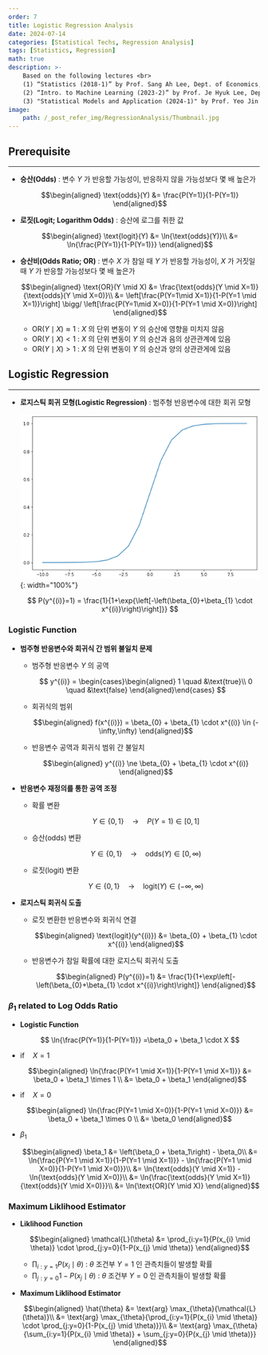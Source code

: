 ```yaml
---
order: 7
title: Logistic Regression Analysis
date: 2024-07-14
categories: [Statistical Techs, Regression Analysis]
tags: [Statistics, Regression]
math: true
description: >-
    Based on the following lectures <br>
    (1) “Statistics (2018-1)” by Prof. Sang Ah Lee, Dept. of Economics, College of Economics & Commerce, Kookmin Univ. <br>
    (2) “Intro. to Machine Learning (2023-2)” by Prof. Je Hyuk Lee, Dept. of Data Science, The Grad. School, Kookmin Univ. <br>
    (3) "Statistical Models and Application (2024-1)" by Prof. Yeo Jin Chung, Dept. of Data Science, The Grad. School, Kookmin Univ.
image:
    path: /_post_refer_img/RegressionAnalysis/Thumbnail.jpg
---
```


## Prerequisite
-----

- **승산(Odds)** : 변수 $Y$ 가 반응할 가능성이, 반응하지 않을 가능성보다 몇 배 높은가

    $$\begin{aligned}
    \text{odds}(Y)
    &= \frac{P(Y=1)}{1-P(Y=1)}
    \end{aligned}$$

- **로짓(Logit; Logarithm Odds)** : 승산에 로그를 취한 값

    $$\begin{aligned}
    \text{logit}(Y)
    &= \ln{\text{odds}(Y)}\\
    &= \ln{\frac{P(Y=1)}{1-P(Y=1)}}
    \end{aligned}$$

- **승산비(Odds Ratio; OR)** : 변수 $X$ 가 참일 때 $Y$ 가 반응할 가능성이, $X$ 가 거짓일 때 $Y$ 가 반응할 가능성보다 몇 배 높은가

    $$\begin{aligned}
    \text{OR}(Y \mid X)
    &= \frac{\text{odds}(Y \mid X=1)}{\text{odds}(Y \mid X=0)}\\
    &= \left[\frac{P(Y=1\mid X=1)}{1-P(Y=1 \mid X=1)}\right] \bigg/ \left[\frac{P(Y=1\mid X=0)}{1-P(Y=1 \mid X=0)}\right]
    \end{aligned}$$

    - $\text{OR}(Y \mid X) \approx 1$ : $X$ 의 단위 변동이 $Y$ 의 승산에 영향을 미치지 않음
    - $\text{OR}(Y\mid X) < 1$ : $X$ 의 단위 변동이 $Y$ 의 승산과 음의 상관관계에 있음
    - $\text{OR}(Y \mid X) > 1$ : $X$ 의 단위 변동이 $Y$ 의 승산과 양의 상관관게에 있음

## Logistic Regression
-----

- **로지스틱 회귀 모형(Logistic Regression)** : 범주형 반응변수에 대한 회귀 모형

    ![01](/_post_refer_img/RegressionAnalysis/07-01.png){: width="100%"}

    $$
    P(y^{(i)}=1)
    = \frac{1}{1+\exp{\left[-\left(\beta_{0}+\beta_{1} \cdot x^{(i)}\right)\right]}}
    $$

### Logistic Function

- **범주형 반응변수와 회귀식 간 범위 불일치 문제**

    - 범주형 반응변수 $Y$ 의 공역

        $$
        y^{(i)}
        = \begin{cases}\begin{aligned}
        1 \quad &\text{true}\\
        0 \quad &\text{false}
        \end{aligned}\end{cases}
        $$

    - 회귀식의 범위

        $$\begin{aligned}
        f(x^{(i)})
        = \beta_{0} + \beta_{1} \cdot x^{(i)} \in (-\infty,\infty)
        \end{aligned}$$

    - 반응변수 공역과 회귀식 범위 간 불일치

        $$\begin{aligned}
        y^{(i)} \ne \beta_{0} + \beta_{1} \cdot x^{(i)}
        \end{aligned}$$

- **반응변수 재정의를 통한 공역 조정**

    - 확률 변환

        $$
        Y \in \{0,1\} \quad \rightarrow \quad P(Y=1) \in [0,1]
        $$

    - 승산(odds) 변환

        $$
        Y \in \{0,1\} \quad \rightarrow \quad \text{odds}(Y) \in [0,\infty)
        $$

    - 로짓(logit) 변환

        $$
        Y \in \{0,1\} \quad \rightarrow \quad \text{logit}(Y) \in (-\infty,\infty)
        $$

- **로지스틱 회귀식 도출**

    - 로짓 변환한 반응변수와 회귀식 연결

        $$\begin{aligned}
        \text{logit}(y^{(i)})
        &= \beta_{0} + \beta_{1} \cdot x^{(i)}
        \end{aligned}$$

    - 반응변수가 참일 확률에 대한 로지스틱 회귀식 도출

        $$\begin{aligned}
        P(y^{(i)}=1)
        &= \frac{1}{1+\exp\left[-\left(\beta_{0}+\beta_{1} \cdot x^{(i)}\right)\right]}
        \end{aligned}$$

### $\beta_{1}$ related to Log Odds Ratio

- **Logistic Function**

    $$
    \ln{\frac{P(Y=1)}{1-P(Y=1)}}
    =\beta_0 + \beta_1 \cdot X
    $$

- $\text{if} \quad X=1$

    $$\begin{aligned}
    \ln{\frac{P(Y=1 \mid X=1)}{1-P(Y=1 \mid X=1)}}
    &= \beta_0 + \beta_1 \times 1 \\
    &= \beta_0 + \beta_1
    \end{aligned}$$

- $\text{if} \quad X=0$

    $$\begin{aligned}
    \ln{\frac{P(Y=1 \mid X=0)}{1-P(Y=1 \mid X=0)}}
    &= \beta_0 + \beta_1 \times 0 \\
    &= \beta_0
    \end{aligned}$$

- $\beta_1$

    $$\begin{aligned}
    \beta_1
    &= \left(\beta_0 + \beta_1\right) - \beta_0\\
    &= \ln{\frac{P(Y=1 \mid X=1)}{1-P(Y=1 \mid X=1)}} - \ln{\frac{P(Y=1 \mid X=0)}{1-P(Y=1 \mid X=0)}}\\
    &= \ln{\text{odds}(Y \mid X=1)} - \ln{\text{odds}(Y \mid X=0)}\\
    &= \ln{\frac{\text{odds}(Y \mid X=1)}{\text{odds}(Y \mid X=0)}}\\
    &= \ln{\text{OR}(Y \mid X)}
    \end{aligned}$$

### Maximum Liklihood Estimator

- **Liklihood Function**

    $$\begin{aligned}
    \mathcal{L}(\theta)
    &= \prod_{i:y=1}{P(x_{i} \mid \theta)} \cdot \prod_{j:y=0}{1-P(x_{j} \mid \theta)}
    \end{aligned}$$

    - $\prod_{i:y=1}{P(x_{i} \mid \theta)}$ : $\theta$ 조건부 $Y=1$ 인 관측치들이 발생할 확률
    - $\prod_{j:y=0}{1-P(x_{j} \mid \theta)}$ : $\theta$ 조건부 $Y=0$ 인 관측치들이 발생할 확률

- **Maximum Liklihood Estimator**

    $$\begin{aligned}
    \hat{\theta}
    &= \text{arg} \max_{\theta}{\mathcal{L}(\theta)}\\
    &= \text{arg} \max_{\theta}{\prod_{i:y=1}{P(x_{i} \mid \theta)} \cdot \prod_{j:y=0}{1-P(x_{j} \mid \theta)}}\\
    &= \text{arg} \max_{\theta}{\sum_{i:y=1}{P(x_{i} \mid \theta)} + \sum_{j:y=0}{P(x_{j} \mid \theta)}}
    \end{aligned}$$